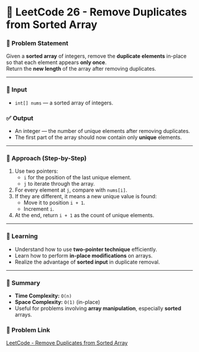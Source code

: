# 🚫 LeetCode 26 - Remove Duplicates from Sorted Array

### 📘 Problem Statement  
Given a **sorted array** of integers, remove the **duplicate elements** in-place so that each element appears **only once**.  
Return the **new length** of the array after removing duplicates.

---

### 🧾 Input  
- `int[] nums` — a sorted array of integers.

### ✅ Output  
- An integer — the number of unique elements after removing duplicates.  
- The first part of the array should now contain only **unique** elements.

---

### 🧠 Approach (Step-by-Step)  
1. Use two pointers:  
   - `i` for the position of the last unique element.  
   - `j` to iterate through the array.
2. For every element at `j`, compare with `nums[i]`.  
3. If they are different, it means a new unique value is found:  
   - Move it to position `i + 1`.  
   - Increment `i`.
4. At the end, return `i + 1` as the count of unique elements.

---

### 🎯 Learning  
- Understand how to use **two-pointer technique** efficiently.  
- Learn how to perform **in-place modifications** on arrays.  
- Realize the advantage of **sorted input** in duplicate removal.

---

### 📌 Summary  
- **Time Complexity:** `O(n)`  
- **Space Complexity:** `O(1)` (in-place)  
- Useful for problems involving **array manipulation**, especially **sorted** arrays.
### 🔗 Problem Link  
[LeetCode - Remove Duplicates from Sorted Array](https://leetcode.com/problems/remove-duplicates-from-sorted-array/)